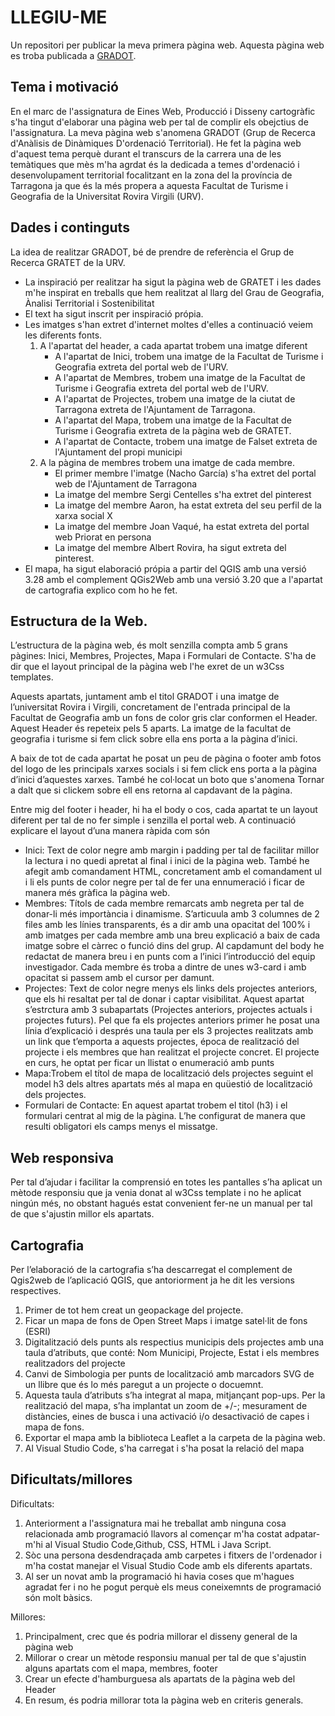 # LLEGIU-ME
Un repositori per publicar la meva primera pàgina web. Aquesta pàgina web es troba publicada a [GRADOT](https://albertroviraduch.github.io/GRADOT/).

## Tema i motivació
En el marc de l'assignatura de Eines Web, Producció i Disseny cartogràfic s'ha tingut d'elaborar una pàgina web per tal de complir els obejctius de l'assignatura. La meva pàgina web s'anomena GRADOT (Grup de Recerca d'Anàlisis de Dinàmiques D'ordenació Territorial). He fet la pàgina web d'aquest tema perquè durant el transcurs de la carrera una de les temàtiques que mès m'ha agrdat és la dedicada a temes d'ordenació i desenvolupament territorial focalitzant en la zona del la província de Tarragona ja que és la més propera a aquesta Facultat de Turisme i Geografia de la Universitat Rovira Virgili (URV).  

## Dades i continguts
La idea de realitzar GRADOT, bé de prendre de referència el Grup de Recerca GRATET de la URV.

- La inspiració per realitzar ha sigut la pàgina web de GRATET i les dades m'he inspirat en treballs que hem realitzat al llarg del Grau de Geografia, Ànalisi Territorial i Sostenibilitat 
- El text ha sigut inscrit per inspiració própia. 
- Les imatges s'han extret d'internet moltes d'elles a continuació veiem les diferents fonts. 
  1. A l'apartat del header, a cada apartat trobem una imatge diferent
     - A l'apartat de Inici, trobem una imatge de la Facultat de Turisme i Geografia extreta del portal web de l'URV.
     - A l'apartat de Membres, trobem una imatge de la Facultat de Turisme i Geografia extreta del portal web de l'URV.
     - A l'apartat de Projectes, trobem una imatge de la ciutat de Tarragona extreta de l'Ajuntament de Tarragona.
     - A l'apartat del Mapa, trobem una imatge de la Facultat de Turisme i Geografia extreta de la pàgina web de GRATET.
     - A l'apartat de Contacte, trobem una imatge de Falset extreta de l'Ajuntament del propi municipi 
  2. A la pàgina de membres trobem una imatge de cada membre.
     - El primer membre l'imatge (Nacho García) s'ha extret del portal web de l'Ajuntament de Tarragona
     - La imatge del membre Sergi Centelles s'ha extret del pinterest
     - La imatge del membre Aaron, ha estat extreta del seu perfil de la xarxa social X
     - La imatge del membre Joan Vaqué, ha estat extreta del portal web Priorat en persona
     - La imatge del membre Albert Rovira, ha sigut extreta del pinterest. 
- El mapa, ha sigut elaboració própia a partir del QGIS amb una versió 3.28 amb el complement QGis2Web amb una versió 3.20 que a l'apartat de cartografia explico com ho he fet. 


## Estructura de la Web. 
L’estructura de la pàgina web, és molt senzilla compta amb 5 grans pàgines: Inici, Membres, Projectes, Mapa i Formulari de Contacte. S'ha de dir que el layout principal de la pàgina web l'he exret de un w3Css templates. 

Aquests apartats, juntament amb el titol GRADOT i una imatge de l’universitat Rovira i Virgili, concretament de l'entrada principal de la Facultat de Geografia amb un fons de color gris clar conformen el Header. Aquest Header és repeteix pels 5 aparts. La imatge de la facultat de geografia i turisme si fem click sobre ella ens porta a la pàgina d’inici.  

A baix de tot de cada apartat he posat un peu de pàgina o footer amb fotos del logo de les principals xarxes socials i si fem click ens porta a la pàgina d’inici d’aquestes xarxes. També he col·locat un boto que s'anomena Tornar a dalt que si clickem sobre ell ens retorna al capdavant de la pàgina. 

Entre mig del footer i header, hi ha el body o cos, cada apartat te un layout diferent per tal de no fer simple i senzilla el portal web. A continuació explicare el layout d’una manera ràpida com són
  - Inici: Text de color negre amb margin i padding per tal de facilitar millor la lectura i no quedi apretat al final i inici de la pàgina web. També he afegit amb comandament HTML, concretament amb el               comandament ul i li  els punts de color negre per tal de fer una ennumeració i ficar de manera més gràfica la pàgina web.
  - Membres: Títols de cada membre remarcats amb negreta per tal de donar-li més importància i dinamisme. S’articuula amb 3 columnes de 2 files amb les línies  transparents, és a dir amb una opacitat del 100% i       amb imatges per cada membre amb una breu explicació a baix de cada imatge sobre el càrrec o funció dins del grup. Al capdamunt del body he redactat de manera breu i en punts com a l’inici                          l’introducció del equip investigador. Cada membre és troba a dintre de unes w3-card i amb opacitat si passem amb el cursor per damunt.  
  - Projectes: Text de color negre menys els links dels projectes anteriors, que els hi resaltat per tal de donar i captar visibilitat. Aquest apartat s’estrctura amb 3 subapartats (Projectes anteriors, projectes     actuals i projectes futurs). Pel que fa els projectes anteriors primer he posat una línia d’explicació i després una taula per els 3 projectes realitzats amb un link que t’emporta a aquests projectes, época       de realització del projecte i els membres que han realitzat el projecte concret. El  projecte en curs, he  optat per ficar un llistat o enumeració amb punts
  - Mapa:Trobem el títol de mapa de localització dels projectes seguint el model h3 dels altres apartats més al mapa en quüestió de localització dels projectes. 
  - Formulari de Contacte: En aquest apartat trobem el titol (h3) i el formulari centrat al mig de la pàgina. L’he configurat de manera que resulti obligatori els camps menys el missatge. 


## Web responsiva
Per tal d’ajudar i facilitar la comprensió en totes les pantalles s’ha aplicat un mètode responsiu que ja venia donat al w3Css template i no he aplicat ningún més, no obstant hagués estat convenient fer-ne un manual per tal de que s'ajustin millor els apartats. 

## Cartografia
Per l’elaboració de la cartografia s’ha descarregat el complement de Qgis2web de l’aplicació QGIS, que antoriorment ja he dit les versions respectives. 
1. Primer de tot hem creat un geopackage del projecte.
2. Ficar un mapa de fons de Open Street Maps i imatge satel·lit de fons (ESRI)
3. Digitalització dels punts als respectius municipis dels projectes amb una taula d’atributs, que conté: Nom Municipi, Projecte, Estat i els membres realitzadors del projecte
4. Canvi de Simbologia per punts de localització amb marcadors SVG de un llibre que és lo més paregut a un projecte o docuemnt. 
5. Aquesta taula d’atributs s’ha integrat al mapa, mitjançant pop-ups. Per la realització del mapa, s’ha implantat un zoom de +/-; mesurament de distàncies, eines de busca i una activació i/o desactivació de         capes i mapa de fons. 
6. Exportar el mapa amb la biblioteca Leaflet a la carpeta de la pàgina web.
7. Al Visual Studio Code, s'ha carregat i s'ha posat la relació del mapa


## Dificultats/millores
Dificultats: 

1. Anteriorment a l'assignatura mai he treballat amb ninguna cosa relacionada amb programació llavors al començar m'ha costat adpatar-m'hi al Visual Studio Code,Github, CSS, HTML i Java Script.
2. Sòc una persona desdendraçada amb carpetes i fitxers de l'ordenador i m'ha costat manejar el Visual Studio Code amb els diferents apartats.
3. Al ser un novat amb la programació hi havia coses que m'hagues agradat fer i no he pogut perquè els meus coneixemnts de programació són molt bàsics.

Millores: 
1. Principalment, crec que és podria millorar el disseny general de la pàgina web
2. Millorar o crear un mètode responsiu manual per tal de que s'ajustin alguns apartats com el mapa, membres, footer
3. Crear un efecte d'hamburguesa als apartats de la pàgina web del Header
5. En resum, és podria millorar tota la pàgina web en criteris generals. 
